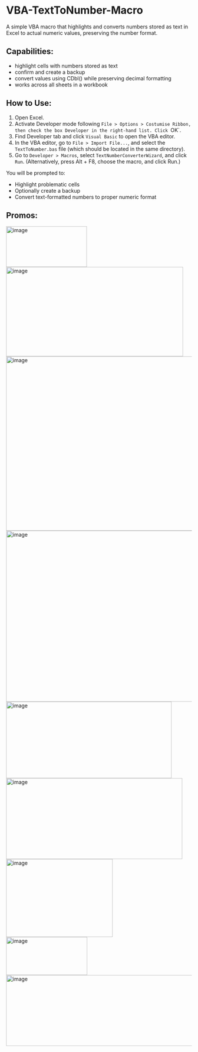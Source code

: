# VBA-TextToNumber-Macro
A simple VBA macro that highlights and converts numbers stored as text in Excel to actual numeric values, preserving the number format.

## Capabilities:
- highlight cells with numbers stored as text
- confirm and create a backup
- convert values using CDbl() while preserving decimal formatting
- works across all sheets in a workbook

## How to Use:

1. Open Excel.
2. Activate Developer mode following `File > Options > Costumise Ribbon, then check the box Developer in the right-hand list. Click `OK`.
2. Find Developer tab and click `Visual Basic` to open the VBA editor.
3. In the VBA editor, go to `File > Import File...`, and select the `TextToNumber.bas` file (which should be located in the same directory).
4. Go to `Developer > Macros`, select `TextNumberConverterWizard`, and click `Run`. (Alternatively, press Alt + F8, choose the macro, and click Run.)

You will be prompted to:
- Highlight problematic cells
- Optionally create a backup
- Convert text-formatted numbers to proper numeric format

## Promos:
<img width="219" height="110" alt="image" src="https://github.com/user-attachments/assets/f5a8fc3c-4ace-442e-9474-8a57952b8dc4" />
<img width="480" height="242" alt="image" src="https://github.com/user-attachments/assets/1ab04f6f-9fe8-4a0d-9629-d555368c217c" />
<img width="553" height="472" alt="image" src="https://github.com/user-attachments/assets/271e942a-ed67-4ae2-9fb6-ea2aac142df8" />
<img width="718" height="463" alt="image" src="https://github.com/user-attachments/assets/c4647e05-2f80-496a-ac3a-ddbc859eb19e" />
<img width="449" height="207" alt="image" src="https://github.com/user-attachments/assets/907bde87-80c7-474e-be1d-84adb7e7afbb" />
<img width="478" height="219" alt="image" src="https://github.com/user-attachments/assets/49327805-3201-4497-9ddf-38821d09d1d4" />
<img width="289" height="211" alt="image" src="https://github.com/user-attachments/assets/532fb526-fccb-4ff2-93cb-2d8e2520c4bc" />
<img width="220" height="103" alt="image" src="https://github.com/user-attachments/assets/308ff4e7-ec83-4e5a-b45a-a89c1f59f9a3" />
<img width="563" height="192" alt="image" src="https://github.com/user-attachments/assets/3a3ab351-9e46-4428-9fb1-ebce0c0e3888" />








